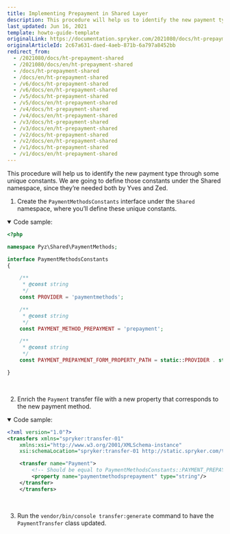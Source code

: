 ```yaml
---
title: Implementing Prepayment in Shared Layer
description: This procedure will help us to identify the new payment type through some unique constants.
last_updated: Jun 16, 2021
template: howto-guide-template
originalLink: https://documentation.spryker.com/2021080/docs/ht-prepayment-shared
originalArticleId: 2c67a631-daed-4aeb-871b-6a797a8452bb
redirect_from:
  - /2021080/docs/ht-prepayment-shared
  - /2021080/docs/en/ht-prepayment-shared
  - /docs/ht-prepayment-shared
  - /docs/en/ht-prepayment-shared
  - /v6/docs/ht-prepayment-shared
  - /v6/docs/en/ht-prepayment-shared
  - /v5/docs/ht-prepayment-shared
  - /v5/docs/en/ht-prepayment-shared
  - /v4/docs/ht-prepayment-shared
  - /v4/docs/en/ht-prepayment-shared
  - /v3/docs/ht-prepayment-shared
  - /v3/docs/en/ht-prepayment-shared
  - /v2/docs/ht-prepayment-shared
  - /v2/docs/en/ht-prepayment-shared
  - /v1/docs/ht-prepayment-shared
  - /v1/docs/en/ht-prepayment-shared
---
```


This procedure will help us to identify the new payment type through some unique constants. We are going to define those constants under the Shared namespace, since they’re needed both by Yves and Zed.

1. Create the `PaymentMethodsConstants` interface under the `Shared` namespace, where you’ll define these unique constants.

<details open>
<summary markdown='span'>Code sample:</summary>

```php
<?php

namespace Pyz\Shared\PaymentMethods;

interface PaymentMethodsConstants
{

    /**
     * @const string
     */
    const PROVIDER = 'paymentmethods';

    /**
     * @const string
     */
    const PAYMENT_METHOD_PREPAYMENT = 'prepayment';

    /**
     * @const string
     */
    const PAYMENT_PREPAYMENT_FORM_PROPERTY_PATH = static::PROVIDER . static::PAYMENT_METHOD_PREPAYMENT;

}
```

<br>
</details>

2. Enrich the `Payment` transfer file with a new property that corresponds to the new payment method.

<details open>
<summary markdown='span'>Code sample:</summary>

```xml
<?xml version="1.0"?>
<transfers xmlns="spryker:transfer-01"
    xmlns:xsi="http://www.w3.org/2001/XMLSchema-instance"
    xsi:schemaLocation="spryker:transfer-01 http://static.spryker.com/transfer-01.xsd">

    <transfer name="Payment">
        <!-- Should be equal to PaymentMethodsConstants::PAYMENT_PREPAYMENT_FORM_PROPERTY_PATH. Then the form fields can be automatically mapped to the transfer object inside this field. -->
        <property name="paymentmethodsprepayment" type="string"/>
    </transfer>
    </transfers>
```

<br>
</details>

3. Run the `vendor/bin/console transfer:generate` command to have the `PaymentTransfer` class updated.
